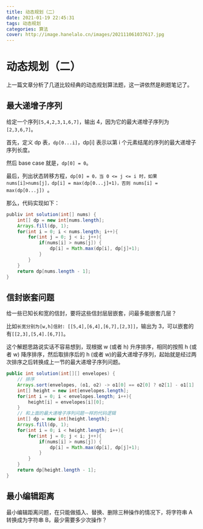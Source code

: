 ```yaml
---
title: 动态规划（二）
date: 2021-01-19 22:45:31
tags: 动态规划
categories: 算法
cover: http://image.hanelalo.cn/images/202111061037617.jpg
---
```






# 动态规划（二）

上一篇文章分析了几道比较经典的动态规划算法题，这一讲依然是刷题笔记了。

## 最大递增子序列

给定一个序列`[5,4,2,3,1,6,7]`，输出 4，因为它的最大递增子序列为 `[2,3,6,7]`。

首先，定义 dp 表，`dp[0...i]`，dp[i] 表示以第 i 个元素结尾的序列的最大递增子序列长度。

然后 base case 就是，`dp[0] = 0`。

最后，列出状态转移方程，`dp[0] = 0，当 0 <= j <= i 时，如果 nums[i]>nums[j]，dp[i] = max(dp[0...j]+1)，否则 nums[i] = max(dp[0...j]) `。

那么，代码实现如下：

```java
publiv int solution(int[] nums) {
    int[] dp = new int[nums.length];
    Arrays.fill(dp, 1);
    for(int i = 0; i < nums.length; i++){
        for(int j = 0; j < i; j++){
            if(nums[i] > nums[j]) {
                dp[i] = Math.max(dp[i], dp[j]+1);
            }
        }
    }
    return dp[nums.length - 1];
}
```

## 信封嵌套问题

给一些已知长和宽的信封，要将这些信封层层嵌套，问最多能嵌套几层？

比如`长宽分别为[w,h]信封: [[5,4],[6,4],[6,7],[2,3]]`，输出为 3，可以嵌套的有`[[2,3],[5,4].[6,7]]`。

这个解题思路说实话不容易想到，现根据 w (或者 h) 升序排序，相同的按照 h (或者 w) 降序排序，然后取排序后的 h (或者 w)的最大递增子序列，起始就是经过两次排序之后转换成上一节的最大递增子序列问题。

```java
public int solution(int[][] envelopes) {
    // 排序
    Arrays.sort(envelopes, (o1, o2) -> o1[0] == o2[0] ? o2[1] - o1[1] : o1[0] - o2[0]);
    int[] height = new int[envelopes.length];
    for(int i = 0; i < envelopes.length; i++){
        height[i] = envelopes[i][0];
    }
    // 和上面的最大递增子序列问题一样的代码逻辑
    int[] dp = new int[height.length];
    Arrays.fill(dp, 1);
    for(int i = 0; i < height.length; i++){
        for(int j = 0; j < i; j++){
            if(nums[i] > nums[j]) {
                dp[i] = Math.max(dp[i], dp[j]+1);
            }
        }
    }
    return dp[height.length - 1];
}
```

## 最小编辑距离

最小编辑距离问题，在只能做插入、替换、删除三种操作的情况下，将字符串 A 转换成为字符串 B，最少需要多少次操作？

